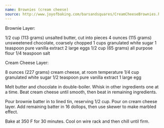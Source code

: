 ```yaml
---
name: Brownies (cream cheese)
source: http://www.joyofbaking.com/barsandsquares/CreamCheeseBrownies.html
---
```


Brownie Layer:

1/2 cup (113 grams) unsalted butter, cut into pieces
4 ounces (115 grams) unsweetened chocolate, coarsely chopped
1 cups  granulated white sugar
1 teaspoon pure vanilla extract
2 large eggs
1/2 cup (65 grams) all purpose flour
1/4 teaspoon salt

Cream Cheese Layer:

8 ounces (227 grams) cream cheese, at room temperature
1/4 cup granulated white sugar
1/2 teaspoon pure vanilla extract
1 large egg

Melt butter and chocolate in double-boiler. Whisk in other ingredients one at a time. Beat cream cheese until smooth, then beat in remaining ingredients.

Pour brownie batter in to lined tin, reserving 1/2 cup. Pour on cream cheese layer.  Add remaining batter in 16 dollops, then use skewer to make marbled effect.

Bake at 350 F for 30 minutes.  Cool on wire rack and then chill until firm.

